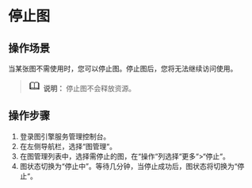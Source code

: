# 停止图<a name="ges_01_0015"></a>

## 操作场景<a name="section92613514355"></a>

当某张图不需使用时，您可以停止图。停止图后，您将无法继续访问使用。

>![](public_sys-resources/icon-note.gif) **说明：** 
>停止图不会释放资源。

## 操作步骤<a name="section18333121833512"></a>

1.  登录图引擎服务管理控制台。
2.  在左侧导航栏，选择“图管理“。
3.  在图管理列表中，选择需停止的图，在“操作“列选择“更多“\>“停止“。
4.  图状态切换为“停止中”。等待几分钟，当停止成功后，图状态将切换为“停止“。

